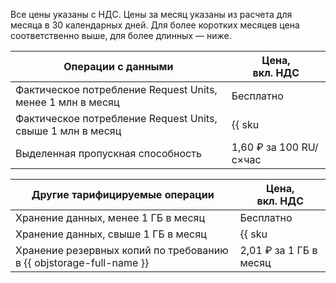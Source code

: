 Все цены указаны с НДС. Цены за месяц указаны из расчета для месяца в 30 календарных дней. Для более коротких месяцев цена соответственно выше, для более длинных — ниже.

Операции с данными                                                  | Цена,<br>вкл. НДС
------------------------------------------------                    | ----------------------
Фактическое потребление Request Units, менее 1 млн в месяц          | Бесплатно
Фактическое потребление Request Units, свыше 1 млн в месяц          | {{ sku|RUB|ydb.v1.serverless.requests|pricingRate.1|string }} за 1 миллион RU
Выделенная пропускная способность                                   | 1,60 ₽ за 100 RU/с×час

Другие тарифицируемые операции                                      | Цена,<br>вкл. НДС
------------------------------------------------                    | ----------------------
Хранение данных, менее 1 ГБ в месяц                                 | Бесплатно
Хранение данных, свыше 1 ГБ в месяц                                 | {{ sku|RUB|ydb.cluster.v1.ssd|month|string }} за 1 ГБ в месяц
Хранение резервных копий по требованию в {{ objstorage-full-name }} | 2,01 ₽ за 1 ГБ в месяц
